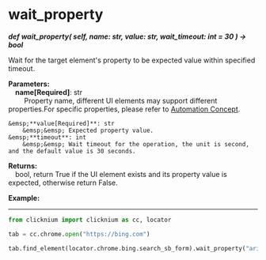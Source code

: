 # wait_property
***def wait_property(
        self,
        name: str, 
        value: str, 
        wait_timeout: int = 30
    ) -> bool***  

Wait for the target element's property to be expected value within specified timeout. 

**Parameters:**  
    &emsp;**name[Required]**: str  
        &emsp;&emsp; Property name, different UI elements may support different properties.For specific properties, please refer to [Automation Concept](./../../../concepts/concepts.md).  
  

    &emsp;**value[Required]**: str  
        &emsp;&emsp; Expected property value.  
    &emsp;**timeout**: int  
        &emsp;&emsp; Wait timeout for the operation, the unit is second, and the default value is 30 seconds. 

**Returns:**  
    &emsp;bool, return True if the UI element exists and its property value is expected, otherwise return False.

**Example:**
***
```python
from clicknium import clicknium as cc, locator

tab = cc.chrome.open("https://bing.com")

tab.find_element(locator.chrome.bing.search_sb_form).wait_property("aria-expanded", "true")

```